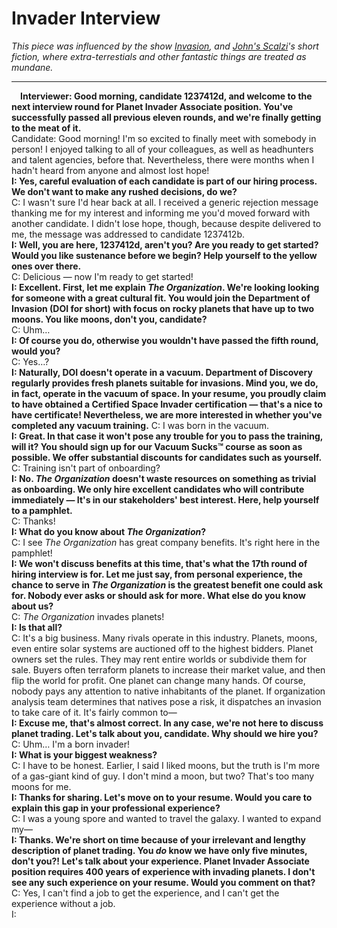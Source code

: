 # Invader Interview

*This piece was influenced by the show [Invasion](https://en.wikipedia.org/wiki/Invasion_(2021_TV_series)), and [John's Scalzi](https://en.wikipedia.org/wiki/John_Scalzi)'s short fiction, where extra-terrestials and other fantastic things are treated as mundane.*

---

 **Interviewer: Good morning, candidate 1237412d, and welcome to the next interview round for Planet Invader Associate position. You've successfully passed all previous eleven rounds, and we're finally getting to the meat of it.**  
Candidate: Good morning! I'm so excited to finally meet with somebody in person! I enjoyed talking to all of your colleagues, as well as headhunters and talent agencies, before that. Nevertheless, there were months when I hadn't heard from anyone and almost lost hope!  
	**I: Yes, careful evaluation of each candidate is part of our hiring process. We don't want to make any rushed decisions, do we?**  
	C: I wasn't sure I'd hear back at all. I received a generic rejection message thanking me for my interest and informing me you'd moved forward with another candidate. I didn't lose hope, though, because despite delivered to me, the message was addressed to candidate 1237412b.  
	**I: Well, you are here, 1237412d, aren't you? Are you ready to get started? Would you like sustenance before we begin? Help yourself to the yellow ones over there.**  
	C: Delicious — now I'm ready to get started!  
	**I: Excellent. First, let me explain *The Organization*. We're looking looking for someone with a great cultural fit. You would join the Department of Invasion (DOI for short) with focus on rocky planets that have up to two moons. You like moons, don't you, candidate?**  
	C: Uhm…  
	**I: Of course you do, otherwise you wouldn't have passed the fifth round, would you?**  
	C: Yes…?  
	**I: Naturally, DOI doesn't operate in a vacuum. Department of Discovery regularly provides fresh planets suitable for invasions. Mind you, we do, in fact, operate in the vacuum of space. In your resume, you proudly claim to have obtained a Certified Space Invader certification — that's a nice to have certificate! Nevertheless, we are more interested in whether you've completed any vacuum training.**
	C: I was born in the vacuum.  
	**I: Great. In that case it won't pose any trouble for you to pass the training, will it? You should sign up for our Vacuum Sucks™ course as soon as possible. We offer substantial discounts for candidates such as yourself.**  
	C: Training isn't part of onboarding?  
	**I: No. *The Organization* doesn't waste resources on something as trivial as onboarding. We only hire excellent candidates who will contribute immediately — It's in our stakeholders' best interest. Here, help yourself to a pamphlet.**  
	C: Thanks!  
	**I: What do you know about *The Organization*?**  
	C: I see *The Organization* has great company benefits. It's right here in the pamphlet!  
	**I: We won't discuss benefits at this time, that's what the 17th round of hiring interview is for. Let me just say, from personal experience, the chance to serve in *The Organization* is the greatest benefit one could ask for. Nobody ever asks or should ask for more. What else do you know about us?**  
	C: *The Organization* invades planets!  
	**I: Is that all?**  
	C: It's a big business. Many rivals operate in this industry. Planets, moons, even entire solar systems are auctioned off to the highest bidders. Planet owners set the rules. They may rent entire worlds or subdivide them for sale. Buyers often terraform planets to increase their market value, and then flip the world for profit. One planet can change many hands. Of course, nobody pays any attention to native inhabitants of the planet. If organization analysis team determines that natives pose a risk, it dispatches an invasion to take care of it. It's fairly common to—  
	**I: Excuse me, that's almost correct. In any case, we're not here to discuss planet trading. Let's talk about you, candidate. Why should we hire you?**  
	C: Uhm… I'm a born invader!  
	**I: What is your biggest weakness?**  
	C: I have to be honest. Earlier, I said I liked moons, but the truth is I'm more of a gas-giant kind of guy. I don't mind a moon, but two? That's too many moons for me.  
	**I: Thanks for sharing. Let's move on to your resume. Would you care to explain this gap in your professional experience?**  
	C: I was a young spore and wanted to travel the galaxy. I wanted to expand my—  
	**I: Thanks. We're short on time because of your irrelevant and lengthy description of planet trading. You *do* know we have only five minutes, don't you?! Let's talk about your experience. Planet Invader Associate position requires 400 years of experience with invading planets. I don't see any such experience on your resume. Would you comment on that?**  
	C: Yes, I can't find a job to get the experience, and I can't get the experience without a job.  
	I:    

